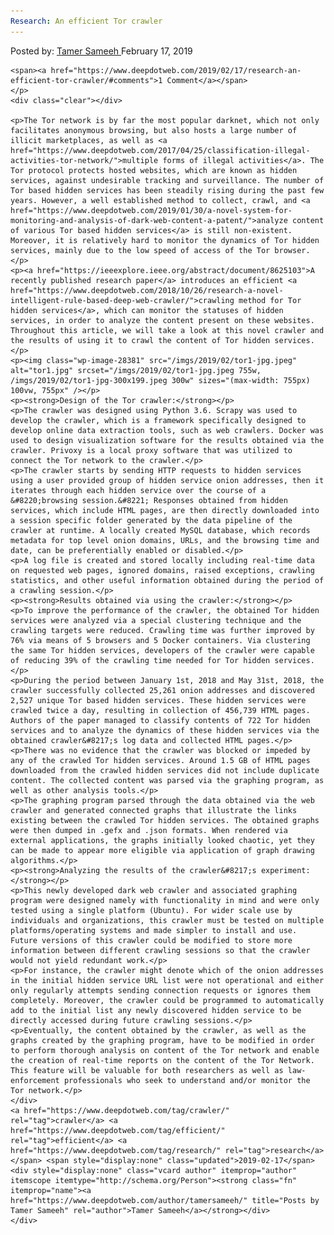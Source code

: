 ```yaml
---
Research: An efficient Tor crawler
---
```

<article class="post-listing post-28378 post type-post status-publish format-standard has-post-thumbnail hentry  tag-crawler tag-efficient tag-research 
    <div class="post-inner">
        <span>Posted by: <a href="https://www.deepdotweb.com/author/tamersameeh/" title="">Tamer Sameeh </a></span>
    <span>February 17, 2019</span>
    
    <span><a href="https://www.deepdotweb.com/2019/02/17/research-an-efficient-tor-crawler/#comments">1 Comment</a></span>
    </p>
    <div class="clear"></div>
    
    <p>The Tor network is by far the most popular darknet, which not only facilitates anonymous browsing, but also hosts a large number of illicit marketplaces, as well as <a href="https://www.deepdotweb.com/2017/04/25/classification-illegal-activities-tor-network/">multiple forms of illegal activities</a>. The Tor protocol protects hosted websites, which are known as hidden services, against undesirable tracking and surveillance. The number of Tor based hidden services has been steadily rising during the past few years. However, a well established method to collect, crawl, and <a href="https://www.deepdotweb.com/2019/01/30/a-novel-system-for-monitoring-and-analysis-of-dark-web-content-a-patent/">analyze content of various Tor based hidden services</a> is still non-existent. Moreover, it is relatively hard to monitor the dynamics of Tor hidden services, mainly due to the low speed of access of the Tor browser.</p>
    <p><a href="https://ieeexplore.ieee.org/abstract/document/8625103">A recently published research paper</a> introduces an efficient <a href="https://www.deepdotweb.com/2018/10/26/research-a-novel-intelligent-rule-based-deep-web-crawler/">crawling method for Tor hidden services</a>, which can monitor the statuses of hidden services, in order to analyze the content present on these websites. Throughout this article, we will take a look at this novel crawler and the results of using it to crawl the content of Tor hidden services.</p>
    <p><img class="wp-image-28381" src="/imgs/2019/02/tor1-jpg.jpeg" alt="tor1.jpg" srcset="/imgs/2019/02/tor1-jpg.jpeg 755w, /imgs/2019/02/tor1-jpg-300x199.jpeg 300w" sizes="(max-width: 755px) 100vw, 755px" /></p>
    <p><strong>Design of the Tor crawler:</strong></p>
    <p>The crawler was designed using Python 3.6. Scrapy was used to develop the crawler, which is a framework specifically designed to develop online data extraction tools, such as web crawlers. Docker was used to design visualization software for the results obtained via the crawler. Privoxy is a local proxy software that was utilized to connect the Tor network to the crawler.</p>
    <p>The crawler starts by sending HTTP requests to hidden services using a user provided group of hidden service onion addresses, then it iterates through each hidden service over the course of a &#8220;browsing session.&#8221; Responses obtained from hidden services, which include HTML pages, are then directly downloaded into a session specific folder generated by the data pipeline of the crawler at runtime. A locally created MySQL database, which records metadata for top level onion domains, URLs, and the browsing time and date, can be preferentially enabled or disabled.</p>
    <p>A log file is created and stored locally including real-time data on requested web pages, ignored domains, raised exceptions, crawling statistics, and other useful information obtained during the period of a crawling session.</p>
    <p><strong>Results obtained via using the crawler:</strong></p>
    <p>To improve the performance of the crawler, the obtained Tor hidden services were analyzed via a special clustering technique and the crawling targets were reduced. Crawling time was further improved by 76% via means of 5 browsers and 5 Docker containers. Via clustering the same Tor hidden services, developers of the crawler were capable of reducing 39% of the crawling time needed for Tor hidden services.</p>
    <p>During the period between January 1st, 2018 and May 31st, 2018, the crawler successfully collected 25,261 onion addresses and discovered 2,527 unique Tor based hidden services. These hidden services were crawled twice a day, resulting in collection of 456,739 HTML pages. Authors of the paper managed to classify contents of 722 Tor hidden services and to analyze the dynamics of these hidden services via the obtained crawler&#8217;s log data and collected HTML pages.</p>
    <p>There was no evidence that the crawler was blocked or impeded by any of the crawled Tor hidden services. Around 1.5 GB of HTML pages downloaded from the crawled hidden services did not include duplicate content. The collected content was parsed via the graphing program, as well as other analysis tools.</p>
    <p>The graphing program parsed through the data obtained via the web crawler and generated connected graphs that illustrate the links existing between the crawled Tor hidden services. The obtained graphs were then dumped in .gefx and .json formats. When rendered via external applications, the graphs initially looked chaotic, yet they can be made to appear more eligible via application of graph drawing algorithms.</p>
    <p><strong>Analyzing the results of the crawler&#8217;s experiment:</strong></p>
    <p>This newly developed dark web crawler and associated graphing program were designed namely with functionality in mind and were only tested using a single platform (Ubuntu). For wider scale use by individuals and organizations, this crawler must be tested on multiple platforms/operating systems and made simpler to install and use. Future versions of this crawler could be modified to store more information between different crawling sessions so that the crawler would not yield redundant work.</p>
    <p>For instance, the crawler might denote which of the onion addresses in the initial hidden service URL list were not operational and either only regularly attempts sending connection requests or ignores them completely. Moreover, the crawler could be programmed to automatically add to the initial list any newly discovered hidden service to be directly accessed during future crawling sessions.</p>
    <p>Eventually, the content obtained by the crawler, as well as the graphs created by the graphing program, have to be modified in order to perform thorough analysis on content of the Tor network and enable the creation of real-time reports on the content of the Tor Network. This feature will be valuable for both researchers as well as law-enforcement professionals who seek to understand and/or monitor the Tor network.</p>
    </div>
    <a href="https://www.deepdotweb.com/tag/crawler/" rel="tag">crawler</a> <a href="https://www.deepdotweb.com/tag/efficient/" rel="tag">efficient</a> <a href="https://www.deepdotweb.com/tag/research/" rel="tag">research</a> </span> <span style="display:none" class="updated">2019-02-17</span>
    <div style="display:none" class="vcard author" itemprop="author" itemscope itemtype="http://schema.org/Person"><strong class="fn" itemprop="name"><a href="https://www.deepdotweb.com/author/tamersameeh/" title="Posts by Tamer Sameeh" rel="author">Tamer Sameeh</a></strong></div>
    </div>
</article>


